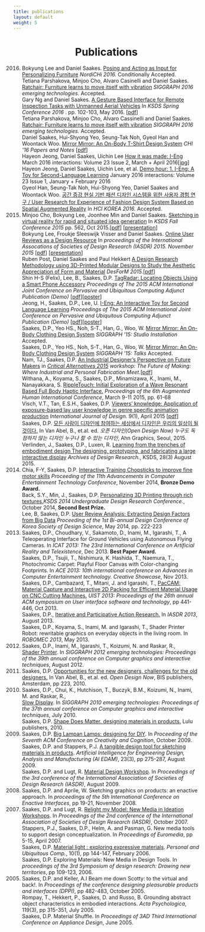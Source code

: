 ```yaml
---
title: publications
layout: default
weight: 5
---
```


<h1 style = "text-align: center;">Publications</h1>

<p>
<ol class="bib">

<li value="2016">Bokyung Lee and Daniel Saakes. <a href="http://www.nordichi2016.org">Posing and Acting as Input for Personalizing Furniture</a> <i>NordiCHi 2016.</i> Conditionally Accepted.</li>
<li style="list-style-type:none">Tetiana Parshakova, Minjoo Cho, Alvaro Casinelli and Daniel Saakes. <a href="/projects/ratchair/">Ratchair: Furniture learns to move itself with vibration</a> <i>SIGGRAPH 2016 emerging technologies. </i>Accepted.</li>
<li style="list-style-type:none">Gary Ng and Daniel Saakes. <a href="http://www.design-science.or.kr/">A Gesture Based Interface for Remote Inspection Tasks with Unmanned Aerial Vehicles</a> In<i> KSDS Spring Conference 2016 </i>. pp. 102-103, May 2016. [<a href="files/2016_gesture_tabletop_paper.pdf">pdf</a>]</li>
<li style="list-style-type:none">Tetiana Parshakova, Minjoo Cho, Alvaro Cassinelli and Daniel Saakes. <a href="/projects/ratchair/">Ratchair: Furniture learns to move itself with vibration</a> <i>SIGGRAPH 2016 emerging technologies.</i> Accepted.</li>
<li style="list-style-type:none">Daniel Saakes, Hui-Shyong Yeo, Seung-Tak Noh, Gyeol Han and Woontack Woo. <a href="/projects/mirror/">Mirror Mirror: An On-Body T-Shirt Design System</a> <i>CHI '16 Papers and Notes</i> [<a href="files/2016_mirror.pdf">pdf</a>]</li>
<li style="list-style-type:none">Hayeon Jeong, Daniel Saakes, Uichin Lee <a href="http://interactions.acm.org/archive/view/march-april-2016/i-eng">How it was made: I-Eng</a> March 2016 interactions: Volume 23 Issue 2, March + April 2016[<a href="files/2016_march_interactions_i-eng.jpg">jpg</a>] </li>
<li style="list-style-type:none">Hayeon Jeong, Daniel Saakes, Uichin Lee, et al. <a href="http://interactions.acm.org/archive/view/january-february-2016/demo-hour40">Demo hour: 1. I-Eng: A Toy for Second-Language Learning</a> January 2016 interactions: Volume 23 Issue 1, January + February 2016</li>
<li style="list-style-type:none">Gyeol Han, Seung-Tak Noh, Hui-Shyong Yeo, Daniel Saakes and Woontack Woo. <a href="http://www.hcikorea.org/">공간 증강 현실 기반 패션 디자인 시스템을 위한 사용자 경험 연구 / User Research for Experience of Fashion Design System Based on Spatial Augmented Reality</a> In<i> HCI KOREA 2016.</i> Accepted.</li>
<li value="2015">Minjoo Cho, Bokyung Lee, Joonhee Min and Daniel Saakes. <a href="http://www.design-science.or.kr/">Sketching in virtual reality for rapid and situated idea generation</a> In<i> KSDS Fall Conference 2015 </i> pp. 562, Oct 2015.[<a href="files/2015_vr_sketching_paper.pdf">pdf</a>] [<a href="files/2015_vr_sketching_presentation.pdf">presentation</a>]</li>
<li style="list-style-type:none">Bokyung Lee, Froukje Sleeswijk Visser and Daniel Saakes. <a href="/projects/user_review_analysis/">Online User Reviews as a Design Resource</a> In<i> proceedings of the International Assocations of Societies of Design Research (IASDR) 2015. November 2015</i> [<a href="files/2015_user_review_analysis_paper.pdf">pdf</a>] [<a href="files/2015_user_review_analysis_presentation.pdf">presentation</a>]</li>
<li style="list-style-type:none">Ruben Post, Daniel Saakes and Paul Hekkert <a href="http://www.desform2015.polimi.it/about-desform/">A Design Research Methodology using 3D-Printed Modular Designs to Study the Aesthetic Appreciation of Form and Material</a> <i>DesForM 2015.</i>[<a href="files/2015_desform.pdf">pdf</a>]</li>
<li style="list-style-type:none">Shin H-S (Felix), Lee, B., Saakes, D.P. <a href="/projects/tag_radar">TagRadar: Locating Objects Using a Smart Phone Accessory</a> <i>Proceedings of The 2015 ACM International Joint Conference on Pervasive and Ubiquitous Computing Adjunct Publication (Demo)</i> [<a href="files/2015_tag_radar_paper.pdf">pdf</a>][<a href = "files/2015_tag_radar_poster.pdf">poster</a>]</li>
<li style="list-style-type:none">Jeong, H., Saakes, D.P., Lee, U. <a href="/projects/i_eng/">I-Eng: An Interactive Toy for Second Language Learning</a> <i>Proceedings of The 2015 ACM International Joint Conference on Pervasive and Ubiquitous Computing Adjunct Publication (Demo)</i> [<a href="files/2015_i-eng_paper.pdf">pdf</a>][<a href="files/2015_i-eng_poster.pdf">poster</a>]</li>
<li style="list-style-type:none">Saakes, D.P., Yeo HS., Noh, S-T., Han, G., Woo, W. <a href="/projects/mirror/">Mirror Mirror: An On-Body Clothing Design System</a> <i>SIGGRAPH '15: Studio Installation</i> Accepted.</li>
<li style="list-style-type:none">Saakes, D.P., Yeo HS., Noh, S-T., Han, G., Woo, W. <a href="/projects/mirror/">Mirror Mirror: An On-Body Clothing Design System</a> <i>SIGGRAPH '15: Talks</i> Accepted.</li>
<li style="list-style-type:none">Nam, TJ., Saakes, D.P. <a href="https://projects.hci.sbg.ac.at/fabrication2015/">An Industrial Designer’s Perspective on Future Makers</a> in <i><a href="http://aarhus2015.org">Critical Alternatives 2015</a> workshop: The Future of Making: Where Industrial and Personal Fabrication Meet.</i>[<a href="files/2015_aarhus.pdf">pdf</a>]</li>
<li style="list-style-type:none">Withana, A., Koyama, S., Saakes, D.P., Minamizawa, K., Inami, M., Nanayakkara, S. <a href="http://dl.acm.org/citation.cfm?id=2735790">RippleTouch: Initial Exploration of a Wave Resonant Based Full Body Haptic Interface.</a> <i>Proceedings of the 6th Augmented Human International Conference</i>, March 9-11 2015, pp. 61-68</li>
<li style="list-style-type:none">Visch, V.T., Tan, E.S.H., Saakes, D.P. <a href="http://www.ijdesign.org/ojs/index.php/IJDesign/article/view/1766">Viewers’ knowledge: Application of exposure-based lay user knowledge in genre specific animation production</a> <i>International Journal of Design.</i> 9(1), April 2015 [<a href="files/2015_viewers_knowledge_ijdesign.pdf">pdf</a>] </li>
<li style="list-style-type:none">Saakes, D.P. <a href="http://opendesignnow.org/">모든 사람이 디자인에 참여하는 세상에서 디자인은 우리의 일상이 될 것이다.</a> In Van Abel, B., et.al. ed. <i>오픈 디자인(Open Design Now) 누구도 독점하지 않는 디자인 누구나 할 수 있는 디자인</i>, Ahn Graphics, Seoul, 2015.</li>
<li style="list-style-type:none">Verlinden, J., Saakes, D.P., Luxen, R. <a href="http://www.aodr.org/main.php">Learning from the trenches of embodiment design
The designing, prototyping, and fabricating a large interactive display</a> <i>Archives of Design Research.</i>, KSDS, 28(3) August 2015.</li>
<li value="2014">Chia, F-Y, Saakes, D.P. <a href="http://www.ace2014.info/">Interactive Training Chopsticks to improve fine motor skills</a> <i>Proceeding of the 11th Advancements in Computer Entertainment Technology Conference</i>, November 2014, <b>Bronze Demo Award.</b></li>
<li style="list-style-type:none">Back, S.Y., Min, J., Saakes, D.P. <a href="">Personalizing 3D Printing through rich textures.</a><i>KSDS 2014 Undergraduate Design Research Conference.</i>, October 2014, <b>Second Best Prize.</b></li>
<li style="list-style-type:none">Lee, B, Saakes, D.P. <a href="">User Review Analysis: Extracting Design Factors from Big Data</a> <i>Proceeding of the 1st Bi-annual Design Conference of Korea Society of Design Science</i>, May 2014, pp. 222-223</li>
<li value="2013">Saakes, D.P., Choudhary, V., Sakamoto, D., Inami, M., Igarashi, T., A Teleoperating Interface for Ground Vehicles using Autonomous Flying Cameras. In <i>ICAT 2013: The 23rd International Conference on Artificial Reality and Telexistence</i>, Dec 2013. <b>Best Paper Award.</b></li>
<li style="list-style-type:none">Saakes, D.P., Tsujii, T., Nishimura, K. Hashida, T., Naemura, T., Photochromic Carpet: Playful Floor Canvas with Color-changing Footprints. In <i>ACE 2013: 10th international conference on Advances in Computer Entertainment technology. Creative Showcase</i>, Nov 2013.</li>
<li style="list-style-type:none">Saakes, D.P., Cambazard, T., Mitani, J. and Igarashi, T., <a href="http://www.jst.go.jp/erato/igarashi/en/projects/PacCAM/pac-cam.pdf">PacCAM: Material Capture and Interactive 2D Packing for Efficient Material Usage on CNC Cutting Machines.</a>  <i>UIST 2013: Proceedings of the 26th annual ACM symposium on User interface software and technology</i>, pp 441-446, Oct 2013.</li>
<li style="list-style-type:none">Saakes, D.P., <a href="http://design-cu.jp/iasdr2013/papers/1575-2b.pdf">Iterative and Participative Action Research.</a> In <i>IASDR 2013</i>, August 2013.</li>

<li style="list-style-type:none">Saakes, D.P., Koyama, S., Inami, M. and Igarashi, T., Shader Printer Robot: rewritable graphics on everyday objects in the living room. In <i>ROBOMEC 2013</i>, May 2013.</li>

<li value="2012">Saakes, D.P., Inami, M., Igarashi, T., Koizumi, N. and Raskar, R.,<br />
<a href="http://dx.doi.org/10.1145/2343456.2343474">Shader Printer</a>. In <i>SIGGRAPH 2012 emerging technologies: Proceedings of the 39th annual conference on Computer graphics and interactive techniques</i>, August 2012.</li>
<li value="2011">Saakes, D.P. <a href="http://opendesignnow.org/">Opportunities for the new designers, challenges for the old designers.</a> In Van Abel, B., et.al. ed. <i>Open Design Now</i>, BIS publishers, Amsterdam, pp 223, 2010.</li>
<li value="2010">Saakes, D.P., Chui, K., Hutchison, T., Buczyk, B.M., Koizumi, N., Inami, M. and Raskar, R.,<br />
<a href="http://dx.doi.org/10.1145/1836821.1836843">Slow Display</a>. In <i>SIGGRAPH 2010 emerging technologies: Proceedings of the 37th annual conference on Computer graphics and interactive techniques</i>, July 2010.</li>
<li style="list-style-type:none;">Saakes, D.P. <a href="http://studiolab.io.tudelft.nl/skin/">Shape Does Matter. designing materials in products.</a> Lulu publishers, 2010.</li>
<li value="2009">Saakes, D.P. <a href="http://dx.doi.org/10.1145/1640233.1640322">Big Lampan Lamps: designing for DIY</a>. In <i>Proceeding of the Seventh ACM Conference on Creativity and Cognition</i>, October 2009.</li>
<li style="list-style-type:none;" value="2009">Saakes, D.P. and Stappers, P.J. <a href="http://dx.doi.org/10.1017/S0890060409000249">A tangible design tool for sketching materials in products</a>. <i>Artificial Intelligence for Engineering Design, Analysis and Manufacturing (AI EDAM)</i>, 23(3), pp 275-287, August 2009.</li>
<li style="list-style-type:none;" value="2009">Saakes, D.P. and Lugt, R. <a href="http://www.iasdr2009.org/ap/Papers/Orally%20Presented%20Papers/Design%20Creativity/Material%20Design%20Workshop%20-%20Playing,%20exploring%20and%20designing%20materials%20in%20products.pdf">Material Design Workshop</a>. In <i>Proceedings of the 3rd conference of the International Association of Societies of Design Research (IASDR)</i>, August 2009.</li>
<li value="2008">Saakes, D.P. and Aprile, W. Sketching graphics on products: an enactive approach. In <i>proceedings of the 5th International Conference on Enactive Interfaces</i>, pp 19-21, November 2008.</li>
<li value="2007">Saakes, D.P. and Lugt, R. <a href="http://www.sd.polyu.edu.hk/iasdr/proceeding/papers/relight%20my%20model_%20new%20media%20in%20ideation%20workshops.pdf">Relight my Model: New Media in Ideation Workshops</a>. In <i>Proceedings of the 2nd conference of the International Association of Societies of Design Research (IASDR)</i>, October 2007.</li>
<li style="list-style-type:none;" value="2007">Stappers, P.J., Saakes, D.P., Helm, A. and Pasman, G. New media tools to support design conceptualization. In <i>Proceedings of Euromedia</i>, pp 5-15, April 2007.</li>
<li style="list-style-type:none;" value="2006">Saakes, D.P. <a href="http://dx.doi.org/10.1007/s00779-005-0021-z">Material light : exploring expressive materials</a>. <i>Personal and Ubiquitous Comp.</i>, 10(1), pp 144-147, February 2006.</li>
<li style="list-style-type:none;" value="2006">Saakes, D.P. Exploring Materials: New Media in Design Tools. In <i>proceedings of the 3rd Symposium of design research: Drawing new territories</i>, pp 109-123, 2006.</li>
<li value="2005">Saakes, D.P. and Keller, A.I Beam me down Scotty: to the virtual and back!. In <i>Proceedings of the conference designing pleasurable products and interfaces (DPPI)</i>, pp 482-483, October 2005.</li>
<li style="list-style-type:none;" value="2005">Rompay, T., Hekkert, P., Saakes, D. and Russo, B. Grounding abstract object characteristics in embodied interactions. <i>Acta Psychologica</i>, 119(3), pp 315-351, July 2005.</li>
<li style="list-style-type:none;" value="2005">Saakes, D.P. Material Shuffle. In <i>Proceedings of 3AD Third International Conference on Appliance Design</i>, June 2005.</li>
</ol>
</p>
